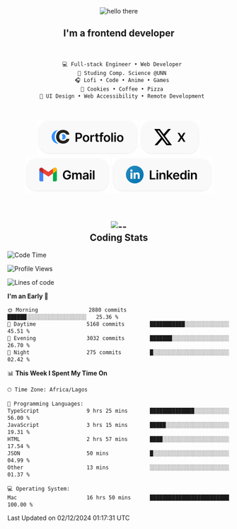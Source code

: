 <div align="center">
  
  <img src="https://readme-typing-svg.demolab.com?font=Fira+Code&weight=600&size=24&duration=4000&pause=300&color=3291FF&center=true&vCenter=true&random=false&width=300&height=24&lines=Hey+There;Hola;Namaste;Aloha;Bonjour;Konnichiwa" alt="hello there" height="36" width="300" />
  <h2>I'm a frontend developer</h2>
  
</div>

<br/>

<div align="center">
  
  ```
    💻 Full-stack Engineer • Web Developer
    💼 Studing Comp. Science @UNN
    🎧 Lofi • Code • Anime • Games
    🍪 Cookies • Coffee • Pizza
    📖 UI Design • Web Accessibility • Remote Development
  ```

</div>

<br/>

<div align="center">

  [![portfolio](./assets/badge-portfolio.svg)](https://okoyecharles.com)
  [![X](./assets/badge-x.svg)](https://x.com/okoyecharlesk)
  [![mail](./assets/badge-mail.svg)](mailto:okoyecharles509@gmail.com)
  [![linkedin](./assets/badge-linkedin.svg)](https://linkedin.com/in/okoyecharles)
  
</div>

<br/>



<div align="center">

  <h2>
    <img src="https://media.giphy.com/media/UVG0BN8TOMKkPOJS6e/giphy.gif?cid=790b7611dhvp8dydhh4r22mjr73owy4d5zzlo7s5zyk60w8s&ep=v1_stickers_search&rid=giphy.gif&ct=s" alt="--" height="50" width="50" />
    <br/>
    Coding Stats
  </h2>
  
</div>

<!--START_SECTION:waka-->
![Code Time](http://img.shields.io/badge/Code%20Time-462%20hrs%2049%20mins-blue)

![Profile Views](http://img.shields.io/badge/Profile%20Views-1-blue)

![Lines of code](https://img.shields.io/badge/From%20Hello%20World%20I%27ve%20Written-8.5%20million%20lines%20of%20code-blue)

**I'm an Early 🐤** 

```text
🌞 Morning                2880 commits        ██████░░░░░░░░░░░░░░░░░░░   25.36 % 
🌆 Daytime                5168 commits        ███████████░░░░░░░░░░░░░░   45.51 % 
🌃 Evening                3032 commits        ███████░░░░░░░░░░░░░░░░░░   26.70 % 
🌙 Night                  275 commits         █░░░░░░░░░░░░░░░░░░░░░░░░   02.42 % 
```


📊 **This Week I Spent My Time On** 

```text
🕑︎ Time Zone: Africa/Lagos

💬 Programming Languages: 
TypeScript               9 hrs 25 mins       ██████████████░░░░░░░░░░░   56.00 % 
JavaScript               3 hrs 15 mins       █████░░░░░░░░░░░░░░░░░░░░   19.31 % 
HTML                     2 hrs 57 mins       ████░░░░░░░░░░░░░░░░░░░░░   17.54 % 
JSON                     50 mins             █░░░░░░░░░░░░░░░░░░░░░░░░   04.99 % 
Other                    13 mins             ░░░░░░░░░░░░░░░░░░░░░░░░░   01.37 % 

💻 Operating System: 
Mac                      16 hrs 50 mins      █████████████████████████   100.00 % 
```


 Last Updated on 02/12/2024 01:17:31 UTC
<!--END_SECTION:waka-->
